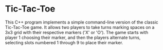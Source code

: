 # Tic-Tac-Toe
This C++ program implements a simple command-line version of the classic Tic-Tac-Toe game. It allows two players to take turns marking spaces on a 3x3 grid with their respective markers ('X' or 'O'). The game starts with player 1 choosing their marker, and then the players alternate turns, selecting slots numbered 1 through 9 to place their marker.
